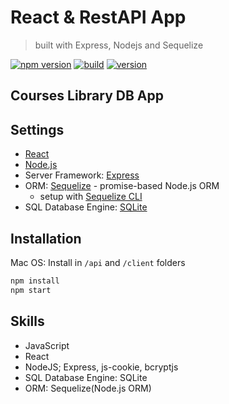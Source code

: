 # React & RestAPI App

> built with Express, Nodejs and Sequelize

[![npm version](https://badgen.net/badge/npm/v6.14.4/green?icon=npm)](https://www.npmjs.com/) [![build](https://badgen.net/badge/build/launched/green?icon=libraries)](https://github.com/brandonwie) [![version](https://badgen.net/badge/version/v1.0.0/green?icon=kofi)](https://github.com/brandonwie)

## Courses Library DB App

## Settings

- [React](https://reactjs.org/)
- [Node.js](https://nodejs.org/en/)
- Server Framework: [Express](https://expressjs.com/)
- ORM: [Sequelize](https://sequelize.org/) - promise-based Node.js ORM
  - setup with [Sequelize CLI](https://github.com/sequelize/cli)
- SQL Database Engine: [SQLite](https://www.sqlite.org/)

## Installation

Mac OS:
Install in `/api` and `/client` folders

```bash
npm install
npm start
```

## Skills

- JavaScript
- React
- NodeJS; Express, js-cookie, bcryptjs
- SQL Database Engine: SQLite
- ORM: Sequelize(Node.js ORM)
